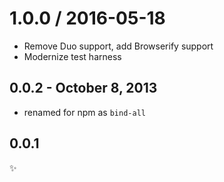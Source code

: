 1.0.0 / 2016-05-18
==================

  * Remove Duo support, add Browserify support
  * Modernize test harness

0.0.2 - October 8, 2013
-----------------------
* renamed for npm as `bind-all`

0.0.1
-----
:sparkles:
